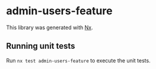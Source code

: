 # admin-users-feature

This library was generated with [Nx](https://nx.dev).

## Running unit tests

Run `nx test admin-users-feature` to execute the unit tests.
